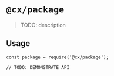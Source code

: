 # `@cx/package`

> TODO: description

## Usage

```
const package = require('@cx/package');

// TODO: DEMONSTRATE API
```
